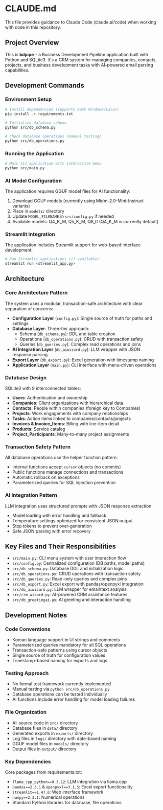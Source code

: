 # CLAUDE.md

This file provides guidance to Claude Code (claude.ai/code) when working with code in this repository.

## Project Overview

This is **bdpipe** - a Business Development Pipeline application built with Python and SQLite3. It's a CRM system for managing companies, contacts, projects, and business development tasks with AI-powered email parsing capabilities.

## Development Commands

### Environment Setup
```bash
# Install dependencies (supports both Windows/Linux)
pip install -r requirements.txt

# Initialize database schema
python src/db_schema.py

# Check database operations (manual testing)
python src/db_operations.py
```

### Running the Application
```bash
# Main CLI application with interactive menu
python src/main.py
```

### AI Model Configuration
The application requires GGUF model files for AI functionality:
1. Download GGUF models (currently using Midm-2.0-Mini-Instruct variants)
2. Place in `models/` directory
3. Update `MODEL_FILENAME` in `src/config.py` if needed
4. Available models: Q4_K_M, Q5_K_M, Q8_0 (Q4_K_M is currently default)

### Streamlit Integration
The application includes Streamlit support for web-based interface development:
```bash
# Run Streamlit applications (if available)
streamlit run <streamlit_app.py>
```

## Architecture

### Core Architecture Pattern
The system uses a modular, transaction-safe architecture with clear separation of concerns:

- **Configuration Layer** (`config.py`): Single source of truth for paths and settings
- **Database Layer**: Three-tier approach:
  - Schema (`db_schema.py`): DDL and table creation
  - Operations (`db_operations.py`): CRUD with transaction safety
  - Queries (`db_queries.py`): Complex read operations and joins
- **AI Integration Layer** (`db_aiwizard.py`): LLM wrapper with JSON response parsing
- **Export Layer** (`db_export.py`): Excel generation with timestamp naming
- **Application Layer** (`main.py`): CLI interface with menu-driven operations

### Database Design
SQLite3 with 9 interconnected tables:
- **Users**: Authentication and ownership
- **Companies**: Client organizations with hierarchical data
- **Contacts**: People within companies (foreign key to Companies)
- **Projects**: Work engagements with company relationships
- **Tasks**: Action items linked to companies/contacts/projects
- **Invoices & Invoice_Items**: Billing with line-item detail
- **Products**: Service catalog
- **Project_Participants**: Many-to-many project assignments

### Transaction Safety Pattern
All database operations use the helper function pattern:
- Internal functions accept `cursor` objects (no commits)
- Public functions manage connections and transactions
- Automatic rollback on exceptions
- Parameterized queries for SQL injection prevention

### AI Integration Pattern
LLM integration uses structured prompts with JSON response extraction:
- Model loading with error handling and fallback
- Temperature settings optimized for consistent JSON output
- Stop tokens to prevent over-generation
- Safe JSON parsing with error recovery

## Key Files and Their Responsibilities

- `src/main.py`: CLI menu system with user interaction flow
- `src/config.py`: Centralized configuration (DB paths, model paths)
- `src/db_schema.py`: Database DDL and initialization logic
- `src/db_operations.py`: CRUD operations with transaction safety
- `src/db_queries.py`: Read-only queries and complex joins
- `src/db_export.py`: Excel export with pandas/openpyxl integration
- `src/db_aiwizard.py`: LLM wrapper for email/text analysis
- `src/crm_wizard.py`: AI-powered CRM assistance features
- `src/db_greetingai.py`: AI greeting and interaction handling

## Development Notes

### Code Conventions
- Korean language support in UI strings and comments
- Parameterized queries mandatory for all SQL operations
- Transaction-safe patterns using cursor objects
- Single source of truth for configuration values
- Timestamp-based naming for exports and logs

### Testing Approach
- No formal test framework currently implemented
- Manual testing via `python src/db_operations.py`
- Database operations can be tested individually
- AI functions include error handling for model loading failures

### File Organization
- All source code in `src/` directory
- Database files in `data/` directory
- Generated exports in `exports/` directory  
- Log files in `logs/` directory with date-based naming
- GGUF model files in `models/` directory
- Output files in `output/` directory

### Key Dependencies
Core packages from requirements.txt:
- `llama_cpp_python==0.3.12`: LLM integration via llama.cpp
- `pandas==2.3.1` & `openpyxl==3.1.5`: Excel export functionality
- `streamlit==1.47.0`: Web interface framework
- `numpy==2.3.1`: Numerical operations
- Standard Python libraries for database, file operations